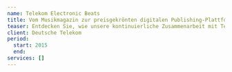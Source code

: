 ```yaml
---
name: Telekom Electronic Beats
title: Vom Musikmagazin zur preisgekrönten digitalen Publishing-Plattform
teaser: Entdecken Sie, wie unsere kontinuierliche Zusammenarbeit mit Telekom Electronic Beats zur Schaffung einer innovativen, agilen und visuell herausragenden Plattform geführt hat, die mit dem renommierten Lead Award ausgezeichnet wurde.
client: Deutsche Telekom
period:
  start: 2015
  end:
services: []
---
```

